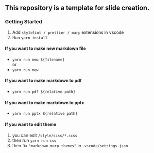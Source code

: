 ## This repository is a template for slide creation.

### Getting Started

1. Add `stylelint / prettier / marp` extensions in vscode
2. Run `yarn install`

#### If you want to make new markdown file

- `yarn run new ${filename}`<br>
  or
- `yarn run new`

#### If you want to make markdown to pdf

- `yarn run pdf ${relative path}`

#### If you want to make markdown to pptx

- `yarn run pptx ${relative path}`

#### If you want to edit theme

1. you can edit `/style/scss/*.scss`
2. then run `yarn run css`
3. then fix `"markdown.marp.themes"` in `.vscode/settings.json`
